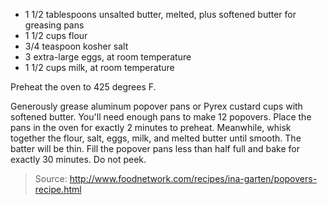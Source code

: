 - 1 1/2 tablespoons unsalted butter, melted, plus softened butter for greasing pans
- 1 1/2 cups flour
- 3/4 teaspoon kosher salt
- 3 extra-large eggs, at room temperature
- 1 1/2 cups milk, at room temperature

Preheat the oven to 425 degrees F.

Generously grease aluminum popover pans or Pyrex custard cups with softened butter. You'll need enough pans to make 12 popovers. Place the pans in the oven for exactly 2 minutes to preheat. Meanwhile, whisk together the flour, salt, eggs, milk, and melted butter until smooth. The batter will be thin. Fill the popover pans less than half full and bake for exactly 30 minutes. Do not peek.

> Source: http://www.foodnetwork.com/recipes/ina-garten/popovers-recipe.html
